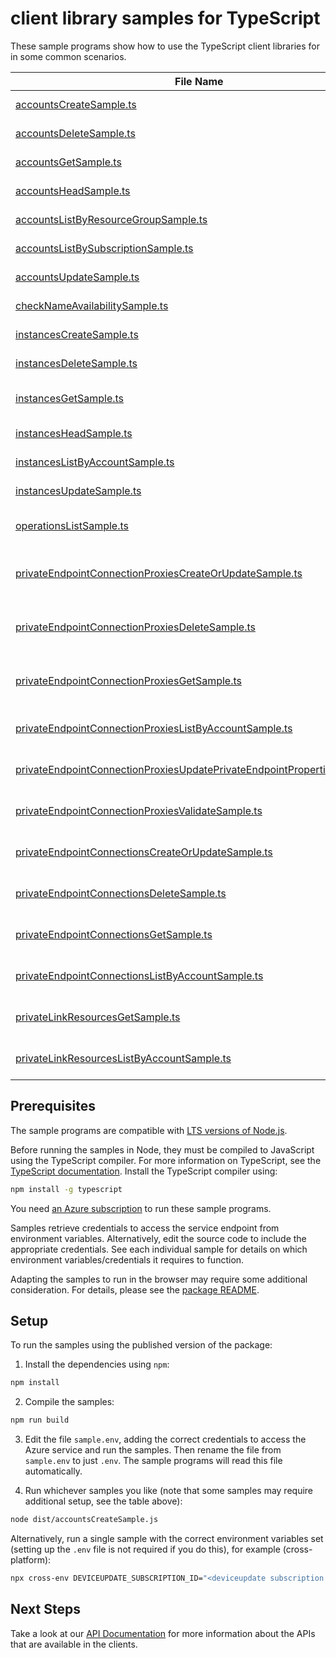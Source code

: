 # client library samples for TypeScript

These sample programs show how to use the TypeScript client libraries for in some common scenarios.

| **File Name**                                                                                                                                     | **Description**                                                                                                                                                                                                                                                                                                                                      |
| ------------------------------------------------------------------------------------------------------------------------------------------------- | ---------------------------------------------------------------------------------------------------------------------------------------------------------------------------------------------------------------------------------------------------------------------------------------------------------------------------------------------------- |
| [accountsCreateSample.ts][accountscreatesample]                                                                                                   | Creates or updates Account. x-ms-original-file: specification/deviceupdate/resource-manager/Microsoft.DeviceUpdate/stable/2023-07-01/examples/Accounts/Accounts_Create.json                                                                                                                                                                          |
| [accountsDeleteSample.ts][accountsdeletesample]                                                                                                   | Deletes account. x-ms-original-file: specification/deviceupdate/resource-manager/Microsoft.DeviceUpdate/stable/2023-07-01/examples/Accounts/Accounts_Delete.json                                                                                                                                                                                     |
| [accountsGetSample.ts][accountsgetsample]                                                                                                         | Returns account details for the given account name. x-ms-original-file: specification/deviceupdate/resource-manager/Microsoft.DeviceUpdate/stable/2023-07-01/examples/Accounts/Accounts_Get.json                                                                                                                                                     |
| [accountsHeadSample.ts][accountsheadsample]                                                                                                       | Checks whether account exists. x-ms-original-file: specification/deviceupdate/resource-manager/Microsoft.DeviceUpdate/stable/2023-07-01/examples/Accounts/Accounts_Head.json                                                                                                                                                                         |
| [accountsListByResourceGroupSample.ts][accountslistbyresourcegroupsample]                                                                         | Returns list of Accounts. x-ms-original-file: specification/deviceupdate/resource-manager/Microsoft.DeviceUpdate/stable/2023-07-01/examples/Accounts/Accounts_List.json                                                                                                                                                                              |
| [accountsListBySubscriptionSample.ts][accountslistbysubscriptionsample]                                                                           | Returns list of Accounts. x-ms-original-file: specification/deviceupdate/resource-manager/Microsoft.DeviceUpdate/stable/2023-07-01/examples/Accounts/Accounts_List.json                                                                                                                                                                              |
| [accountsUpdateSample.ts][accountsupdatesample]                                                                                                   | Updates account's patchable properties x-ms-original-file: specification/deviceupdate/resource-manager/Microsoft.DeviceUpdate/stable/2023-07-01/examples/Accounts/Accounts_Update.json                                                                                                                                                               |
| [checkNameAvailabilitySample.ts][checknameavailabilitysample]                                                                                     | Checks ADU resource name availability. x-ms-original-file: specification/deviceupdate/resource-manager/Microsoft.DeviceUpdate/stable/2023-07-01/examples/CheckNameAvailability_AlreadyExists.json                                                                                                                                                    |
| [instancesCreateSample.ts][instancescreatesample]                                                                                                 | Creates or updates instance. x-ms-original-file: specification/deviceupdate/resource-manager/Microsoft.DeviceUpdate/stable/2023-07-01/examples/Instances/Instances_Create.json                                                                                                                                                                       |
| [instancesDeleteSample.ts][instancesdeletesample]                                                                                                 | Deletes instance. x-ms-original-file: specification/deviceupdate/resource-manager/Microsoft.DeviceUpdate/stable/2023-07-01/examples/Instances/Instances_Delete.json                                                                                                                                                                                  |
| [instancesGetSample.ts][instancesgetsample]                                                                                                       | Returns instance details for the given instance and account name. x-ms-original-file: specification/deviceupdate/resource-manager/Microsoft.DeviceUpdate/stable/2023-07-01/examples/Instances/Instances_Get.json                                                                                                                                     |
| [instancesHeadSample.ts][instancesheadsample]                                                                                                     | Checks whether instance exists. x-ms-original-file: specification/deviceupdate/resource-manager/Microsoft.DeviceUpdate/stable/2023-07-01/examples/Instances/Instances_Head.json                                                                                                                                                                      |
| [instancesListByAccountSample.ts][instanceslistbyaccountsample]                                                                                   | Returns instances for the given account name. x-ms-original-file: specification/deviceupdate/resource-manager/Microsoft.DeviceUpdate/stable/2023-07-01/examples/Instances/Instances_ListByAccount.json                                                                                                                                               |
| [instancesUpdateSample.ts][instancesupdatesample]                                                                                                 | Updates instance's tags. x-ms-original-file: specification/deviceupdate/resource-manager/Microsoft.DeviceUpdate/stable/2023-07-01/examples/Instances/Instances_Update.json                                                                                                                                                                           |
| [operationsListSample.ts][operationslistsample]                                                                                                   | Returns list of operations for Microsoft.DeviceUpdate resource provider. x-ms-original-file: specification/deviceupdate/resource-manager/Microsoft.DeviceUpdate/stable/2023-07-01/examples/Operations_List.json                                                                                                                                      |
| [privateEndpointConnectionProxiesCreateOrUpdateSample.ts][privateendpointconnectionproxiescreateorupdatesample]                                   | (INTERNAL - DO NOT USE) Creates or updates the specified private endpoint connection proxy resource associated with the device update account. x-ms-original-file: specification/deviceupdate/resource-manager/Microsoft.DeviceUpdate/stable/2023-07-01/examples/PrivateEndpointConnectionProxies/PrivateEndpointConnectionProxy_CreateOrUpdate.json |
| [privateEndpointConnectionProxiesDeleteSample.ts][privateendpointconnectionproxiesdeletesample]                                                   | (INTERNAL - DO NOT USE) Deletes the specified private endpoint connection proxy associated with the device update account. x-ms-original-file: specification/deviceupdate/resource-manager/Microsoft.DeviceUpdate/stable/2023-07-01/examples/PrivateEndpointConnectionProxies/PrivateEndpointConnectionProxy_Delete.json                             |
| [privateEndpointConnectionProxiesGetSample.ts][privateendpointconnectionproxiesgetsample]                                                         | (INTERNAL - DO NOT USE) Get the specified private endpoint connection proxy associated with the device update account. x-ms-original-file: specification/deviceupdate/resource-manager/Microsoft.DeviceUpdate/stable/2023-07-01/examples/PrivateEndpointConnectionProxies/PrivateEndpointConnectionProxy_Get.json                                    |
| [privateEndpointConnectionProxiesListByAccountSample.ts][privateendpointconnectionproxieslistbyaccountsample]                                     | (INTERNAL - DO NOT USE) List all private endpoint connection proxies in a device update account. x-ms-original-file: specification/deviceupdate/resource-manager/Microsoft.DeviceUpdate/stable/2023-07-01/examples/PrivateEndpointConnectionProxies/PrivateEndpointConnectionProxy_ListByAccount.json                                                |
| [privateEndpointConnectionProxiesUpdatePrivateEndpointPropertiesSample.ts][privateendpointconnectionproxiesupdateprivateendpointpropertiessample] | (INTERNAL - DO NOT USE) Updates a private endpoint inside the private endpoint connection proxy object. x-ms-original-file: specification/deviceupdate/resource-manager/Microsoft.DeviceUpdate/stable/2023-07-01/examples/PrivateEndpointConnectionProxies/PrivateEndpointConnectionProxy_PrivateEndpointUpdate.json                                 |
| [privateEndpointConnectionProxiesValidateSample.ts][privateendpointconnectionproxiesvalidatesample]                                               | (INTERNAL - DO NOT USE) Validates a private endpoint connection proxy object. x-ms-original-file: specification/deviceupdate/resource-manager/Microsoft.DeviceUpdate/stable/2023-07-01/examples/PrivateEndpointConnectionProxies/PrivateEndpointConnectionProxy_Validate.json                                                                        |
| [privateEndpointConnectionsCreateOrUpdateSample.ts][privateendpointconnectionscreateorupdatesample]                                               | Update the state of specified private endpoint connection associated with the device update account. x-ms-original-file: specification/deviceupdate/resource-manager/Microsoft.DeviceUpdate/stable/2023-07-01/examples/PrivateEndpointConnections/PrivateEndpointConnection_CreateOrUpdate.json                                                      |
| [privateEndpointConnectionsDeleteSample.ts][privateendpointconnectionsdeletesample]                                                               | Deletes the specified private endpoint connection associated with the device update account. x-ms-original-file: specification/deviceupdate/resource-manager/Microsoft.DeviceUpdate/stable/2023-07-01/examples/PrivateEndpointConnections/PrivateEndpointConnection_Delete.json                                                                      |
| [privateEndpointConnectionsGetSample.ts][privateendpointconnectionsgetsample]                                                                     | Get the specified private endpoint connection associated with the device update account. x-ms-original-file: specification/deviceupdate/resource-manager/Microsoft.DeviceUpdate/stable/2023-07-01/examples/PrivateEndpointConnections/PrivateEndpointConnection_Get.json                                                                             |
| [privateEndpointConnectionsListByAccountSample.ts][privateendpointconnectionslistbyaccountsample]                                                 | List all private endpoint connections in a device update account. x-ms-original-file: specification/deviceupdate/resource-manager/Microsoft.DeviceUpdate/stable/2023-07-01/examples/PrivateEndpointConnections/PrivateEndpointConnection_ListByAccount.json                                                                                          |
| [privateLinkResourcesGetSample.ts][privatelinkresourcesgetsample]                                                                                 | Get the specified private link resource associated with the device update account. x-ms-original-file: specification/deviceupdate/resource-manager/Microsoft.DeviceUpdate/stable/2023-07-01/examples/PrivateLinkResources/PrivateLinkResources_Get.json                                                                                              |
| [privateLinkResourcesListByAccountSample.ts][privatelinkresourceslistbyaccountsample]                                                             | List all private link resources in a device update account. x-ms-original-file: specification/deviceupdate/resource-manager/Microsoft.DeviceUpdate/stable/2023-07-01/examples/PrivateLinkResources/PrivateLinkResources_ListByAccount.json                                                                                                           |

## Prerequisites

The sample programs are compatible with [LTS versions of Node.js](https://github.com/nodejs/release#release-schedule).

Before running the samples in Node, they must be compiled to JavaScript using the TypeScript compiler. For more information on TypeScript, see the [TypeScript documentation][typescript]. Install the TypeScript compiler using:

```bash
npm install -g typescript
```

You need [an Azure subscription][freesub] to run these sample programs.

Samples retrieve credentials to access the service endpoint from environment variables. Alternatively, edit the source code to include the appropriate credentials. See each individual sample for details on which environment variables/credentials it requires to function.

Adapting the samples to run in the browser may require some additional consideration. For details, please see the [package README][package].

## Setup

To run the samples using the published version of the package:

1. Install the dependencies using `npm`:

```bash
npm install
```

2. Compile the samples:

```bash
npm run build
```

3. Edit the file `sample.env`, adding the correct credentials to access the Azure service and run the samples. Then rename the file from `sample.env` to just `.env`. The sample programs will read this file automatically.

4. Run whichever samples you like (note that some samples may require additional setup, see the table above):

```bash
node dist/accountsCreateSample.js
```

Alternatively, run a single sample with the correct environment variables set (setting up the `.env` file is not required if you do this), for example (cross-platform):

```bash
npx cross-env DEVICEUPDATE_SUBSCRIPTION_ID="<deviceupdate subscription id>" DEVICEUPDATE_RESOURCE_GROUP="<deviceupdate resource group>" node dist/accountsCreateSample.js
```

## Next Steps

Take a look at our [API Documentation][apiref] for more information about the APIs that are available in the clients.

[accountscreatesample]: https://github.com/Azure/azure-sdk-for-js/blob/main/sdk/deviceupdate/arm-deviceupdate/samples/v2/typescript/src/accountsCreateSample.ts
[accountsdeletesample]: https://github.com/Azure/azure-sdk-for-js/blob/main/sdk/deviceupdate/arm-deviceupdate/samples/v2/typescript/src/accountsDeleteSample.ts
[accountsgetsample]: https://github.com/Azure/azure-sdk-for-js/blob/main/sdk/deviceupdate/arm-deviceupdate/samples/v2/typescript/src/accountsGetSample.ts
[accountsheadsample]: https://github.com/Azure/azure-sdk-for-js/blob/main/sdk/deviceupdate/arm-deviceupdate/samples/v2/typescript/src/accountsHeadSample.ts
[accountslistbyresourcegroupsample]: https://github.com/Azure/azure-sdk-for-js/blob/main/sdk/deviceupdate/arm-deviceupdate/samples/v2/typescript/src/accountsListByResourceGroupSample.ts
[accountslistbysubscriptionsample]: https://github.com/Azure/azure-sdk-for-js/blob/main/sdk/deviceupdate/arm-deviceupdate/samples/v2/typescript/src/accountsListBySubscriptionSample.ts
[accountsupdatesample]: https://github.com/Azure/azure-sdk-for-js/blob/main/sdk/deviceupdate/arm-deviceupdate/samples/v2/typescript/src/accountsUpdateSample.ts
[checknameavailabilitysample]: https://github.com/Azure/azure-sdk-for-js/blob/main/sdk/deviceupdate/arm-deviceupdate/samples/v2/typescript/src/checkNameAvailabilitySample.ts
[instancescreatesample]: https://github.com/Azure/azure-sdk-for-js/blob/main/sdk/deviceupdate/arm-deviceupdate/samples/v2/typescript/src/instancesCreateSample.ts
[instancesdeletesample]: https://github.com/Azure/azure-sdk-for-js/blob/main/sdk/deviceupdate/arm-deviceupdate/samples/v2/typescript/src/instancesDeleteSample.ts
[instancesgetsample]: https://github.com/Azure/azure-sdk-for-js/blob/main/sdk/deviceupdate/arm-deviceupdate/samples/v2/typescript/src/instancesGetSample.ts
[instancesheadsample]: https://github.com/Azure/azure-sdk-for-js/blob/main/sdk/deviceupdate/arm-deviceupdate/samples/v2/typescript/src/instancesHeadSample.ts
[instanceslistbyaccountsample]: https://github.com/Azure/azure-sdk-for-js/blob/main/sdk/deviceupdate/arm-deviceupdate/samples/v2/typescript/src/instancesListByAccountSample.ts
[instancesupdatesample]: https://github.com/Azure/azure-sdk-for-js/blob/main/sdk/deviceupdate/arm-deviceupdate/samples/v2/typescript/src/instancesUpdateSample.ts
[operationslistsample]: https://github.com/Azure/azure-sdk-for-js/blob/main/sdk/deviceupdate/arm-deviceupdate/samples/v2/typescript/src/operationsListSample.ts
[privateendpointconnectionproxiescreateorupdatesample]: https://github.com/Azure/azure-sdk-for-js/blob/main/sdk/deviceupdate/arm-deviceupdate/samples/v2/typescript/src/privateEndpointConnectionProxiesCreateOrUpdateSample.ts
[privateendpointconnectionproxiesdeletesample]: https://github.com/Azure/azure-sdk-for-js/blob/main/sdk/deviceupdate/arm-deviceupdate/samples/v2/typescript/src/privateEndpointConnectionProxiesDeleteSample.ts
[privateendpointconnectionproxiesgetsample]: https://github.com/Azure/azure-sdk-for-js/blob/main/sdk/deviceupdate/arm-deviceupdate/samples/v2/typescript/src/privateEndpointConnectionProxiesGetSample.ts
[privateendpointconnectionproxieslistbyaccountsample]: https://github.com/Azure/azure-sdk-for-js/blob/main/sdk/deviceupdate/arm-deviceupdate/samples/v2/typescript/src/privateEndpointConnectionProxiesListByAccountSample.ts
[privateendpointconnectionproxiesupdateprivateendpointpropertiessample]: https://github.com/Azure/azure-sdk-for-js/blob/main/sdk/deviceupdate/arm-deviceupdate/samples/v2/typescript/src/privateEndpointConnectionProxiesUpdatePrivateEndpointPropertiesSample.ts
[privateendpointconnectionproxiesvalidatesample]: https://github.com/Azure/azure-sdk-for-js/blob/main/sdk/deviceupdate/arm-deviceupdate/samples/v2/typescript/src/privateEndpointConnectionProxiesValidateSample.ts
[privateendpointconnectionscreateorupdatesample]: https://github.com/Azure/azure-sdk-for-js/blob/main/sdk/deviceupdate/arm-deviceupdate/samples/v2/typescript/src/privateEndpointConnectionsCreateOrUpdateSample.ts
[privateendpointconnectionsdeletesample]: https://github.com/Azure/azure-sdk-for-js/blob/main/sdk/deviceupdate/arm-deviceupdate/samples/v2/typescript/src/privateEndpointConnectionsDeleteSample.ts
[privateendpointconnectionsgetsample]: https://github.com/Azure/azure-sdk-for-js/blob/main/sdk/deviceupdate/arm-deviceupdate/samples/v2/typescript/src/privateEndpointConnectionsGetSample.ts
[privateendpointconnectionslistbyaccountsample]: https://github.com/Azure/azure-sdk-for-js/blob/main/sdk/deviceupdate/arm-deviceupdate/samples/v2/typescript/src/privateEndpointConnectionsListByAccountSample.ts
[privatelinkresourcesgetsample]: https://github.com/Azure/azure-sdk-for-js/blob/main/sdk/deviceupdate/arm-deviceupdate/samples/v2/typescript/src/privateLinkResourcesGetSample.ts
[privatelinkresourceslistbyaccountsample]: https://github.com/Azure/azure-sdk-for-js/blob/main/sdk/deviceupdate/arm-deviceupdate/samples/v2/typescript/src/privateLinkResourcesListByAccountSample.ts
[apiref]: https://docs.microsoft.com/javascript/api/@azure/arm-deviceupdate?view=azure-node-preview
[freesub]: https://azure.microsoft.com/free/
[package]: https://github.com/Azure/azure-sdk-for-js/tree/main/sdk/deviceupdate/arm-deviceupdate/README.md
[typescript]: https://www.typescriptlang.org/docs/home.html
